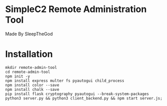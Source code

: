 # SimpleC2 Remote Administration Tool
Made By SleepTheGod

# Installation
```
mkdir remote-admin-tool
cd remote-admin-tool
npm init -y
npm install express multer fs pyautogui child_process
npm install color --save
npm install chalk --save
pip install flask cryptography pyautogui --break-system-packages
python3 server.py && python3 client_backend.py && npm start server.js;
```

